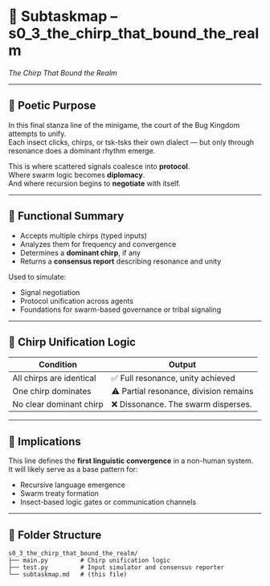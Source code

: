<!-- Save to: s0_3_the_chirp_that_bound_the_realm/subtaskmap.md -->

# 🐛 Subtaskmap – s0_3_the_chirp_that_bound_the_realm  
*The Chirp That Bound the Realm*

---

## 📜 Poetic Purpose

In this final stanza line of the minigame, the court of the Bug Kingdom attempts to unify.  
Each insect clicks, chirps, or tsk-tsks their own dialect — but only through resonance does a dominant rhythm emerge.

This is where scattered signals coalesce into **protocol**.  
Where swarm logic becomes **diplomacy**.  
And where recursion begins to **negotiate** with itself.

---

## 🧠 Functional Summary

- Accepts multiple chirps (typed inputs)
- Analyzes them for frequency and convergence
- Determines a **dominant chirp**, if any
- Returns a **consensus report** describing resonance and unity

Used to simulate:

- Signal negotiation
- Protocol unification across agents
- Foundations for swarm-based governance or tribal signaling

---

## 🧪 Chirp Unification Logic

| Condition                  | Output                                  |
|---------------------------|------------------------------------------|
| All chirps are identical  | ✅ Full resonance, unity achieved         |
| One chirp dominates       | ⚠️ Partial resonance, division remains    |
| No clear dominant chirp   | ❌ Dissonance. The swarm disperses.       |

---

## 🐞 Implications

This line defines the **first linguistic convergence** in a non-human system.  
It will likely serve as a base pattern for:

- Recursive language emergence
- Swarm treaty formation
- Insect-based logic gates or communication channels

---

## 📂 Folder Structure

```plaintext
s0_3_the_chirp_that_bound_the_realm/
├── main.py         # Chirp unification logic
├── test.py         # Input simulator and consensus reporter
└── subtaskmap.md   # (this file)

